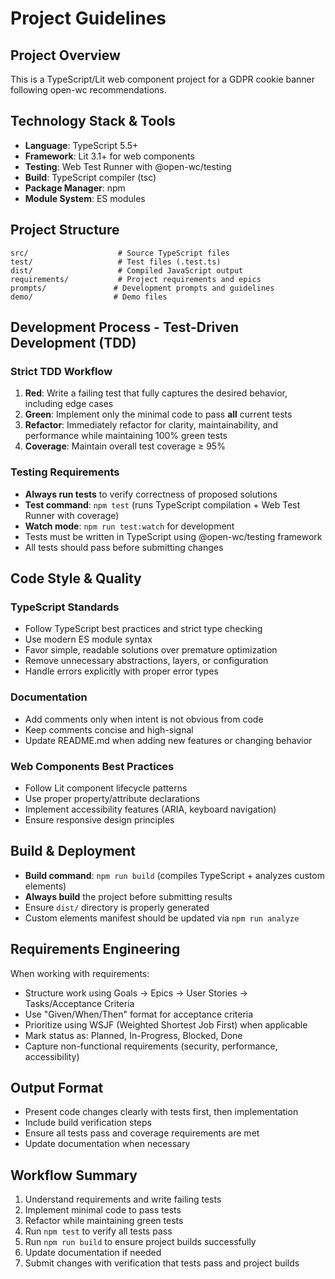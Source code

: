 # Project Guidelines

## Project Overview
This is a TypeScript/Lit web component project for a GDPR cookie banner following open-wc recommendations.

## Technology Stack & Tools
- **Language**: TypeScript 5.5+
- **Framework**: Lit 3.1+ for web components
- **Testing**: Web Test Runner with @open-wc/testing
- **Build**: TypeScript compiler (tsc)
- **Package Manager**: npm
- **Module System**: ES modules

## Project Structure
```
src/                    # Source TypeScript files
test/                   # Test files (.test.ts)
dist/                   # Compiled JavaScript output
requirements/           # Project requirements and epics
prompts/               # Development prompts and guidelines
demo/                  # Demo files
```

## Development Process - Test-Driven Development (TDD)

### Strict TDD Workflow
1. **Red**: Write a failing test that fully captures the desired behavior, including edge cases
2. **Green**: Implement only the minimal code to pass **all** current tests
3. **Refactor**: Immediately refactor for clarity, maintainability, and performance while maintaining 100% green tests
4. **Coverage**: Maintain overall test coverage ≥ 95%

### Testing Requirements
- **Always run tests** to verify correctness of proposed solutions
- **Test command**: `npm test` (runs TypeScript compilation + Web Test Runner with coverage)
- **Watch mode**: `npm run test:watch` for development
- Tests must be written in TypeScript using @open-wc/testing framework
- All tests should pass before submitting changes

## Code Style & Quality

### TypeScript Standards
- Follow TypeScript best practices and strict type checking
- Use modern ES module syntax
- Favor simple, readable solutions over premature optimization
- Remove unnecessary abstractions, layers, or configuration
- Handle errors explicitly with proper error types

### Documentation
- Add comments only when intent is not obvious from code
- Keep comments concise and high-signal
- Update README.md when adding new features or changing behavior

### Web Components Best Practices
- Follow Lit component lifecycle patterns
- Use proper property/attribute declarations
- Implement accessibility features (ARIA, keyboard navigation)
- Ensure responsive design principles

## Build & Deployment
- **Build command**: `npm run build` (compiles TypeScript + analyzes custom elements)
- **Always build** the project before submitting results
- Ensure `dist/` directory is properly generated
- Custom elements manifest should be updated via `npm run analyze`

## Requirements Engineering
When working with requirements:
- Structure work using Goals → Epics → User Stories → Tasks/Acceptance Criteria
- Use "Given/When/Then" format for acceptance criteria
- Prioritize using WSJF (Weighted Shortest Job First) when applicable
- Mark status as: Planned, In-Progress, Blocked, Done
- Capture non-functional requirements (security, performance, accessibility)

## Output Format
- Present code changes clearly with tests first, then implementation
- Include build verification steps
- Ensure all tests pass and coverage requirements are met
- Update documentation when necessary

## Workflow Summary
1. Understand requirements and write failing tests
2. Implement minimal code to pass tests
3. Refactor while maintaining green tests
4. Run `npm test` to verify all tests pass
5. Run `npm run build` to ensure project builds successfully
6. Update documentation if needed
7. Submit changes with verification that tests pass and project builds
